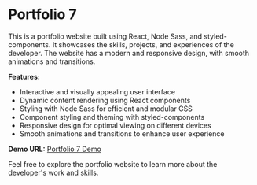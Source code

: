 # Portfolio 7

This is a portfolio website built using React, Node Sass, and styled-components. It showcases the skills, projects, and experiences of the developer. The website has a modern and responsive design, with smooth animations and transitions.

**Features:**

- Interactive and visually appealing user interface
- Dynamic content rendering using React components
- Styling with Node Sass for efficient and modular CSS
- Component styling and theming with styled-components
- Responsive design for optimal viewing on different devices
- Smooth animations and transitions to enhance user experience

**Demo URL:** [Portfolio 7 Demo](https://profile7.vercel.app/)

Feel free to explore the portfolio website to learn more about the developer's work and skills.